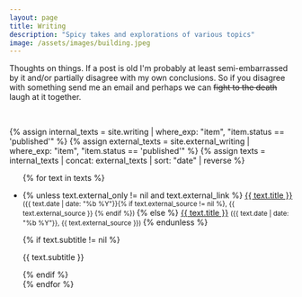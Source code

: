 ```yaml
---
layout: page
title: Writing
description: "Spicy takes and explorations of various topics"
image: /assets/images/building.jpeg
---
```


Thoughts on things. If a post is old I'm probably at least semi-embarrassed by it and/or partially disagree with my own conclusions. So if you disagree with something send me an email and perhaps we can ~~fight to the death~~ laugh at it together. 

<br/>

{% assign internal_texts = site.writing | where_exp: "item", "item.status == 'published'" %}
{% assign external_texts = site.external_writing | where_exp: "item", "item.status == 'published'" %}
{% assign texts = internal_texts | concat: external_texts | sort: "date" | reverse %}

<ul class='writing-list'>
{% for text in texts %}
<li>
    <div class='writing-entry'>
        <p class='title-date'>
            {% unless text.external_only != nil and text.external_link %}
            <a class="title" href="{{ text.url }}">{{ text.title }}</a> 
            <small>({{ text.date | date: "%b %Y"}}{% if text.external_source != nil %}, {{ text.external_source }} {% endif %})
            </small>
            {% else %}
            <a class='title' href="{{ text.external_link }}">{{ text.title }}</a> 
            <small>
            ({{ text.date | date: "%b %Y"}}, {{ text.external_source }})
            </small>
            {% endunless %}
        </p>
        {% if text.subtitle != nil %}
        <p class='subtitle'>    
            {{ text.subtitle }}
        </p>    
        {% endif %}
    </div>
</li>
{% endfor %}
</ul>

